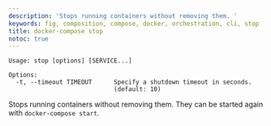 ```yaml
---
description: 'Stops running containers without removing them. '
keywords: fig, composition, compose, docker, orchestration, cli, stop
title: docker-compose stop
notoc: true
---
```


```
Usage: stop [options] [SERVICE...]

Options:
  -t, --timeout TIMEOUT      Specify a shutdown timeout in seconds.
                             (default: 10)
```

Stops running containers without removing them. They can be started again with
`docker-compose start`.
